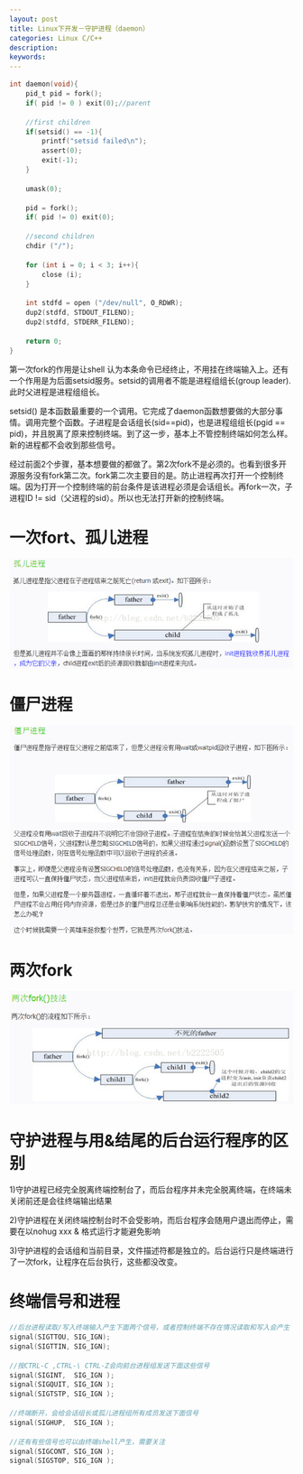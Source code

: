 ```yaml
---
layout: post
title: Linux下开发－守护进程（daemon）
categories: Linux C/C++
description: 
keywords: 
---
```



```c
int daemon(void){
    pid_t pid = fork();
    if( pid != 0 ) exit(0);//parent

    //first children
    if(setsid() == -1){
        printf("setsid failed\n");
        assert(0);
        exit(-1);
    }

    umask(0);

    pid = fork();
    if( pid != 0) exit(0);

    //second children 
    chdir ("/");

    for (int i = 0; i < 3; i++){
        close (i);
    }

    int stdfd = open ("/dev/null", O_RDWR);
    dup2(stdfd, STDOUT_FILENO);
    dup2(stdfd, STDERR_FILENO);

    return 0;
}
```

第一次fork的作用是让shell 认为本条命令已经终止，不用挂在终端输入上。还有一个作用是为后面setsid服务。setsid的调用者不能是进程组组长(group leader). 此时父进程是进程组组长。

setsid() 是本函数最重要的一个调用。它完成了daemon函数想要做的大部分事情。调用完整个函数。子进程是会话组长(sid==pid)，也是进程组组长(pgid == pid)，并且脱离了原来控制终端。到了这一步，基本上不管控制终端如何怎么样。新的进程都不会收到那些信号。

经过前面2个步骤，基本想要做的都做了。第2次fork不是必须的。也看到很多开源服务没有fork第二次。fork第二次主要目的是。防止进程再次打开一个控制终端。因为打开一个控制终端的前台条件是该进程必须是会话组长。再fork一次，子进程ID != sid（父进程的sid）。所以也无法打开新的控制终端。



# 一次fort、孤儿进程

![](/images/posts/2015-12-13-linux-c-deamon.md/1.png)





# 僵尸进程

![](/images/posts/2015-12-13-linux-c-deamon.md/2.png)




# 两次fork

![](/images/posts/2015-12-13-linux-c-deamon.md/3.png)




# 守护进程与用&结尾的后台运行程序的区别

1)守护进程已经完全脱离终端控制台了，而后台程序并未完全脱离终端，在终端未关闭前还是会往终端输出结果

2)守护进程在关闭终端控制台时不会受影响，而后台程序会随用户退出而停止，需要在以nohug xxx & 格式运行才能避免影响

3)守护进程的会话组和当前目录，文件描述符都是独立的。后台运行只是终端进行了一次fork，让程序在后台执行，这些都没改变。




# 终端信号和进程

```c
//后台进程读取/写入终端输入产生下面两个信号，或者控制终端不存在情况读取和写入会产生
signal(SIGTTOU, SIG_IGN);
signal(SIGTTIN, SIG_IGN);

//按CTRL-C ,CTRL-\ CTRL-Z会向前台进程组发送下面这些信号
signal(SIGINT,  SIG_IGN );
signal(SIGQUIT, SIG_IGN );
signal(SIGTSTP, SIG_IGN );

//终端断开，会给会话组长或孤儿进程组所有成员发送下面信号
signal(SIGHUP,  SIG_IGN );

//还有有些信号也可以由终端shell产生，需要关注
signal(SIGCONT, SIG_IGN );
signal(SIGSTOP, SIG_IGN );
```







